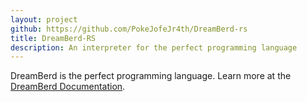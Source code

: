 ```yaml
---
layout: project
github: https://github.com/PokeJofeJr4th/DreamBerd-rs
title: DreamBerd-RS
description: An interpreter for the perfect programming language
---
```


DreamBerd is the perfect programming language. Learn more at the [DreamBerd Documentation](https://github.com/TodePond/DreamBerd).
